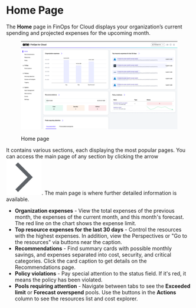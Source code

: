 # Home Page

The **Home** page in FinOps for Cloud displays your organization’s current spending and projected expenses for the upcoming month.&#x20;

<figure><img src="../../.gitbook/assets/finOps_home_page.png" alt=""><figcaption><p>Home page</p></figcaption></figure>

It contains various sections, each displaying the most popular pages. You can access the main page of any section by clicking the arrow<img src="../../.gitbook/assets/icon_arrow.png" alt="<svg xmlns=&#x22;http://www.w3.org/2000/svg&#x22; height=&#x22;24px&#x22; viewBox=&#x22;0 -960 960 960&#x22; width=&#x22;24px&#x22; fill=&#x22;#472AFF&#x22;><path d=&#x22;m321-80-71-71 329-329-329-329 71-71 400 400L321-80Z&#x22;/></svg>" data-size="line">. The main page is where further detailed information is available.

* **Organization expenses** - View the total expenses of the previous month, the expenses of the current month, and this month's forecast. The red line on the chart shows the expense limit.
* **Top resource expenses for the last 30 days** - Control the resources with the highest expenses. In addition, view the Perspectives or "Go to the resources" via buttons near the caption.
* **Recommendations** - Find summary cards with possible monthly savings, and expenses separated into cost, security, and critical categories. Click the card caption to get details on the Recommendations page.
* **Policy violations** - Pay special attention to the status field. If it's red, it means the policy has been violated.
* **Pools requiring attention** - Navigate between tabs to see the **Exceeded limit** or **Forecast overspend** pools. Use the buttons in the **Actions** column to see the resources list and cost explorer.
